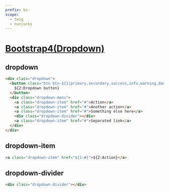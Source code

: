 ```yaml
---
prefix: bs-
scope: 
  - twig
  - nunjucks
---
```

[Bootstrap4(Dropdown)](https://getbootstrap.com/docs/4.6/components/dropdowns/)
=====================

dropdown
---------------------

```html
<div class="dropdown">
  <button class="btn btn-${1|primary,secondary,success,info,warning,danger,light,dark|} dropdown-toggle" type="button" data-toggle="dropdown" aria-expanded="false">
    ${2:Dropdown button}
  </button>
  <div class="dropdown-menu">
    <a class="dropdown-item" href="#">Action</a>
    <a class="dropdown-item" href="#">Another action</a>
    <a class="dropdown-item" href="#">Something else here</a>
    <div class="dropdown-divider"></div>
    <a class="dropdown-item" href="#">Separated link</a>
  </div>
</div>
```

dropdown-item
---------------------

```html
<a class="dropdown-item" href="${1:#}">${2:Action}</a>
```

dropdown-divider
---------------------

```html
<div class="dropdown-divider"></div>
```
